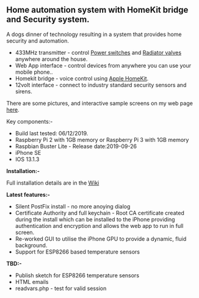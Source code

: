 <h2>Home automation system with HomeKit bridge and Security system.</h2>

A dogs dinner of technology resulting in a system that provides home security and automation.
<ul>
<li>433MHz transmitter - control <a href="https://www.avsl.com/brands/mercury/product/mains-power/remote-switches">Power switches</a> and <a href="https://www.uk-automation.co.uk/smartwares-wireless-thermostatic-radiator-valve-including-remote">Radiator valves</a> anywhere around the house.</li>
 <li>Web App interface - control devices from anywhere you can use your mobile phone..
 <li>Homekit bridge - voice control using <a href="https://www.apple.com/uk/ios/home/">Apple HomeKit</a>.</li>
 <li>12volt interface - connect to industry standard security sensors and sirens.</li>
 </ul>
There are some pictures, and interactive sample screens on my web page <a href="http://oddwires.co.uk/alarm/software-ver-3/">here</a>.

Key components:-
<ul>
 <li>Build last tested: 06/12/2019.</li>
 <li>Raspberry Pi 2 with 1GB memory or Raspberry Pi 3 with 1GB memory</li>
 <li>Raspbian Buster Lite - Release date:2019-09-26</li>
 <li>iPhone SE</li>
 <li>IOS 13.1.3</li>
</ul>
 
<b>Installation:-</b>

Full installation details are in the <a href="https://github.com/oddwires/alarm-system/wiki/1.2---Installing-the-Alarm-System">Wiki</a>

<b>Latest features:-</b>
<ul>
 <li>Silent PostFix install - no more anoying dialog</li>
 <li>Certificate Authority and full keychain - Root CA certificate created during the install which can be installed to the iPhone providing authentication and encryption and allows the web app to run in full screen.</li>
 <li>Re-worked GUI to utilise the iPhone GPU to provide a dynamic, fluid background.</li>
 <li>Support for ESP8266 based temperature sensors</li>
</ul>

<b>TBD:-</b>
<ul>
<li>Publish sketch for ESP8266 temperature sensors</li>
<li>HTML emails</li>
<li>readvars.php - test for valid session</li>
</ul>
